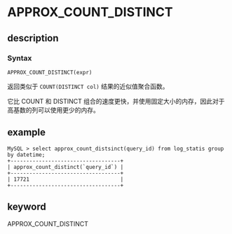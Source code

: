 # APPROX_COUNT_DISTINCT

## description

### Syntax

`APPROX_COUNT_DISTINCT(expr)`

返回类似于 `COUNT(DISTINCT col)` 结果的近似值聚合函数。

它比 COUNT 和 DISTINCT 组合的速度更快，并使用固定大小的内存，因此对于高基数的列可以使用更少的内存。

## example

```plain text
MySQL > select approx_count_distsinct(query_id) from log_statis group by datetime;
+-----------------------------------+
| approx_count_distinct(`query_id`) |
+-----------------------------------+
| 17721                             |
+-----------------------------------+
```

## keyword

APPROX_COUNT_DISTINCT
